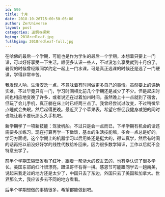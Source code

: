 ```yaml
---
id: 590
title: 十月
date: 2018-10-26T15:00:50-05:00
author: ZerUniverse
layout: post
categories: 迷惘与探索
hgimg: 2018redleaf.jpg
fullhgimg: 2018redleaf-full.jpg
---
```


在哈佛的最后一个学期，可能也是作为学生的最后一个学期。本想着只要上一门课，可以好好享受一下生活，顺便多认识一些人，不过没怎么享受就到十月份了。暑假的时候曾经跟同学约定一起上一门水课，可是真正选课的时候还是选了一门硬课，学得非常辛苦<!--more-->。

我发现人呐，生活安逸一点，不意味着有时间做更多自己的事情。虽然要上的课确实难，不过毕竟只有一门，学习时间相比前几个学期还是减少了不少。但是起床时间也相应地变晚了许多，或者说还在过着加州时间。虽然晚上十一点就到了宿舍，但玩了会儿手机，真正躺在床上时已经两三点了。我曾经尝试过改变，不过稍微早点睡就会失眠，然后起得更晚。最近买了个苹果表，希望它督促我健身减肥的同时也能让我不要玩那么久手机吧。

新学期学了一项新技能：驾驶帆船。不过只是会一点而已，下半学期有机会的话还需要多加练习。现在打算再学一下做饭，基本的生活技能嘛，多会一点总是好的。学习方面呢，这个学期上的机器学习以后用处还是挺大的，得认真学，然后有时间的话再把以前没好好学的线性代数给补回来，因为很多数学知识，工作以后就不会特意去学了。

前半个学期去隔壁省看了红叶，跟着一帮浙大的校友去的，也有幸认识了很多学长。美国东部的红叶很漂亮，跟温哥华有得一拼。感恩节可能跟同学去一趟南美，说起来我走过的地方还是太少了，中国只去了东边，外国只去了美国和加拿大。世界那么大，我应该多去不同的地方看看。

后半个学期想做的事情很多，希望都能做到吧。